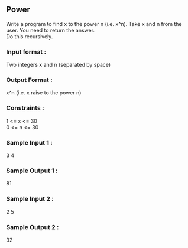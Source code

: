 ## Power
Write a program to find x to the power n (i.e. x^n). Take x and n from the user. You need to return the answer.<br/>
Do this recursively.
### Input format :
Two integers x and n (separated by space)
### Output Format :
x^n (i.e. x raise to the power n)
### Constraints :
1 <= x <= 30 <br/>
0 <= n <= 30
### Sample Input 1 :
3 4
### Sample Output 1 :
81
### Sample Input 2 :
2 5
### Sample Output 2 :
32
